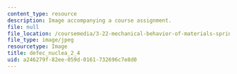 ```yaml
---
content_type: resource
description: Image accompanying a course assignment.
file: null
file_location: /coursemedia/3-22-mechanical-behavior-of-materials-spring-2008/a246279f82ee059d0161732696c7e8d0_defec_nuclea_2_4.jpg
file_type: image/jpeg
resourcetype: Image
title: defec_nuclea_2_4
uid: a246279f-82ee-059d-0161-732696c7e8d0
---
```

